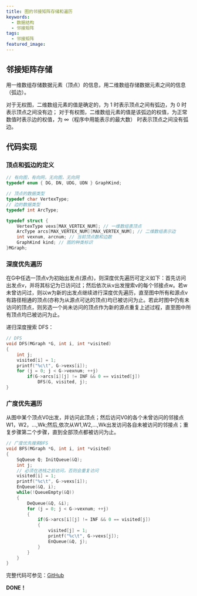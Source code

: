 ```yaml
---
title: 图的邻接矩阵存储和遍历
keywords:
  - 数据结构
  - 邻接矩阵
tags:
  - 邻接矩阵
featured_image:
---
```


## 邻接矩阵存储

用一维数组存储数据元素（顶点）的信息，用二维数组存储数据元素之间的信息（弧边）。

对于无权图，二维数组元素的值是确定的，为 1 时表示顶点之间有弧边，为 0 时表示顶点之间没有边；
对于有权图，二维数组元素的值是该弧边的权值，为正常数值时表示边的权值，为 ∞（程序中用能表示的最大数） 时表示顶点之间没有弧边。

## 代码实现

### 顶点和弧边的定义

```c
// 有向图，有向网，无向图，无向网
typedef enum { DG, DN, UDG, UDN } GraphKind;

// 顶点的数据类型
typedef char VertexType;
// 边的数据类型
typedef int ArcType;

typedef struct {
    VertexType vexs[MAX_VERTEX_NUM]; // 一维数组表顶点
    ArcType arcs[MAX_VERTEX_NUM][MAX_VERTEX_NUM]; // 二维数组表示边
    int vexnum, arcnum; // 当前顶点数和边数
    GraphKind kind; // 图的种类标识
}MGraph;
```

### 深度优先遍历

在G中任选一顶点v为初始出发点(源点)，则深度优先遍历可定义如下：首先访问出发点v，并将其标记为已访问过；然后依次从v出发搜索v的每个邻接点w。若w未曾访问过，则以w为新的出发点继续进行深度优先遍历，直至图中所有和源点v有路径相通的顶点(亦称为从源点可达的顶点)均已被访问为止。若此时图中仍有未访问的顶点，则另选一个尚未访问的顶点作为新的源点重复上述过程，直至图中所有顶点均已被访问为止。

递归深度搜索 DFS：

```c
// DFS
void DFS(MGraph *G, int i, int *visited)
{
    int j;
    visited[i] = 1;
    printf("%c\t", G->vexs[i]);
    for (j = 0; j < G->vexnum; ++j)
        if(G->arcs[i][j] != INF && 0 == visited[j])
            DFS(G, visited, j);
}
```

### 广度优先遍历

从图中某个顶点V0出发，并访问此顶点；然后访问V0的各个未曾访问的邻接点W1，W2，…,Wk;然后,依次从W1,W2,…,Wk出发访问各自未被访问的邻接点；重复步骤第二个步骤，直到全部顶点都被访问为止。

```c
// 广度优先搜索BFS
void BFS(MGraph *G, int i, int *visited)
{
    SqQueue Q; InitQueue(&Q);
    int j;
    // 必须在进栈之前访问，否则会重复访问
    visited[i] = 1;
    printf("%c\t", G->vexs[i]);
    EnQueue(&Q, i);
    while(!QueueEmpty(&Q))
    {
        DeQueue(&Q, &i);
        for (j = 0; j < G->vexnum; ++j)
        {
            if(G->arcs[i][j] != INF && 0 == visited[j])
            {
                visited[j] = 1;
                printf("%c\t", G->vexs[j]);
                EnQueue(&Q, j);
            }
        }
    }
}
```

完整代码可参见：[GitHub](https://github.com/Evandoz/Data-Structures/tree/master/Graph/MGraph.h)

 **DONE！**
